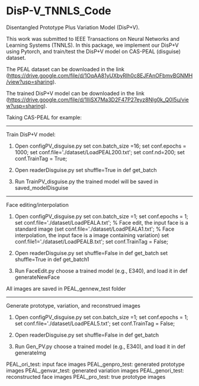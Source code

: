# DisP-V_TNNLS_Code

Disentangled Prototype Plus Variation Model (DisP+V).

This work was submitted to IEEE Transactions on Neural Networks and Learning Systems (TNNLS). In this package, we implement our DisP+V using Pytorch, and train/test the DisP+V model on CAS-PEAL (disguise) dataset.

The PEAL dataset can be downloaded in the link (https://drive.google.com/file/d/1OqAA81yUXbyRIh0c8EJFAnOFbmvBGNMH/view?usp=sharing).

The trained DisP+V model can be downloaded in the link (https://drive.google.com/file/d/1IliSX7Ma3D2F47P27eyz8Nlg0k_Q0I5u/view?usp=sharing).




Taking CAS-PEAL for example:

------------------------------------------------------------------------
Train DisP+V model:

1. Open configPV_disguise.py 
set con.batch_size =16;
set conf.epochs = 1000;
set conf.file='./dataset/LoadPEAL200.txt';
set conf.nd=200;
set conf.TrainTag = True;

2. Open readerDisguise.py
set shuffle=True in def get_batch

3. Run TrainPV_disguise.py
the trained model will be saved in saved_modelDisguise

---------------------------------------------------------------------------
Face editing/interpolation

1. Open configPV_disguise.py 
set con.batch_size =1;
set conf.epochs = 1;
set conf.file='./dataset/LoadPEALA.txt';    % Face edit, the input face is a standard image
(set conf.file='./dataset/LoadPEALA1.txt';   % Face interpolation, the input face is a image containing variation)
set conf.file1='./dataset/LoadPEALB.txt';
set conf.TrainTag = False;

2. Open readerDisguise.py
set shuffle=False in def get_batch
set shuffle=True in def get_batch1

3. Run FaceEdit.py
choose a trained model (e.g., E340), and load it in def generateNewFace

All images are saved in PEAL_gennew_test folder

--------------------------------------------------------------------------
Generate prototype, variation, and reconstrued images

1. Open configPV_disguise.py 
set con.batch_size =1;
set conf.epochs = 1;
set conf.file='./dataset/LoadPEAL5.txt';
set conf.TrainTag = False;

2. Open readerDisguise.py
set shuffle=False in def get_batch

3. Run Gen_PV.py
choose a trained model (e.g., E340), and load it in def generateImg

PEAL_ori_test: input face images 
PEAL_genpro_test: generated prototype images 
PEAL_genvar_test: generated variation images 
PEAL_genori_test: reconstructed face images 
PEAL_pro_test: true prototype images

